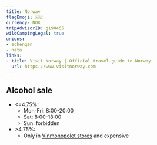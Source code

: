 ```yaml
---
title: Norway
flagEmoji: 🇳🇴
currency: NOK
tripAdvisorID: g190455
wildCampingLegal: true
unions:
- schengen
- nato
links:
- title: Visit Norway | Official travel guide to Norway
  url: https://www.visitnorway.com
---
```


## Alcohol sale

- <=4.75%:
  - Mon-Fri: 8:00-20:00
  - Sat: 8:00-18:00
  - Sun: forbidden
- \>4.75%:
  - Only in [Vinmonopolet stores](https://en.m.wikipedia.org/wiki/Vinmonopolet) and expensive
